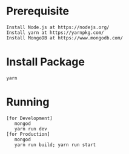 Prerequisite
=================

    Install Node.js at https://nodejs.org/
    Install yarn at https://yarnpkg.com/
    Install MongoDB at https://www.mongodb.com/

Install Package
=================
    yarn

Running
=================
    [for Development] 
       mongod
       yarn run dev
    [for Production] 
       mongod
       yarn run build; yarn run start

